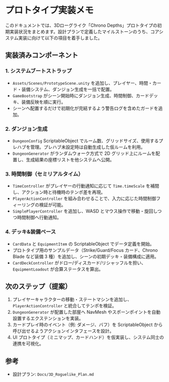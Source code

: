 # プロトタイプ実装メモ

このドキュメントでは、3Dローグライク「Chrono Depths」プロトタイプの初期実装状況をまとめます。設計プランで定義したマイルストーンのうち、コアシステム実装に向けて以下の項目を着手しました。

## 実装済みコンポーネント

### 1. システムブートストラップ
- `Assets/Scenes/PrototypeScene.unity` を追加し、プレイヤー、時間・カード・装備システム、ダンジョン生成を一括で配置。
- `GameBootstrap` がシーン開始時にダンジョン生成、時間制御、カードデッキ、装備反映を順に実行。
- シーンへ配置するだけで初期化が完結するよう警告ログを含めたガードを追加。

### 2. ダンジョン生成
- `DungeonConfig` ScriptableObject でルーム数、グリッドサイズ、使用するプレハブを管理。プレハブ未設定時は自動生成した仮ルームを利用。
- `DungeonGenerator` がランダムウォーク方式で 2D グリッド上にルームを配置し、生成結果の座標リストを他システムへ公開。

### 3. 時間制御（セミリアルタイム）
- `TimeController` がプレイヤーの行動通知に応じて `Time.timeScale` を補間し、アクション時と待機時のテンポ差を再現。
- `PlayerActionController` を組み合わせることで、入力に応じた時間制御フィーリングの検証が可能。
- `SimplePlayerController` を追加し、WASD とマウス操作で移動・旋回しつつ時間制御へ行動通知。

### 4. デッキ&装備ベース
- `CardData` と `EquipmentItem` の ScriptableObject でデータ定義を開始。
- プロトタイプ用のサンプルデータ（Strike/Guard/Focus カード、Chrono Blade など装備 3 種）を追加し、シーンの初期デッキ・装備構成に適用。
- `CardDeckController` がドロー/ディスカード/リシャッフルを担い、`EquipmentLoadout` が合算ステータスを算出。

## 次のステップ（提案）
1. プレイヤーキャラクターの移動・ステートマシンを追加し、`PlayerActionController` と統合してテンポを検証。
2. `DungeonGenerator` が配置した部屋へ NavMesh やスポーンポイントを自動設置するエクステンションを実装。
3. カードプレイ時のイベント（例: ダメージ、バフ）を ScriptableObject から呼び出せるようアクションインタフェースを設計。
4. UI プロトタイプ（ミニマップ、カードハンド）を仮実装し、システム同士の連携を可視化。

## 参考
- 設計プラン: `Docs/3D_Roguelike_Plan.md`

